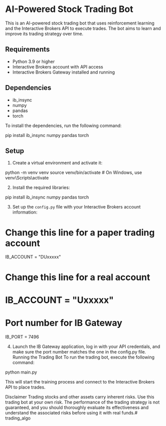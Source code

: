 # AI-Powered Stock Trading Bot

This is an AI-powered stock trading bot that uses reinforcement learning and the Interactive Brokers API to execute trades. The bot aims to learn and improve its trading strategy over time.

## Requirements

- Python 3.9 or higher
- Interactive Brokers account with API access
- Interactive Brokers Gateway installed and running

## Dependencies

- ib_insync
- numpy
- pandas
- torch

To install the dependencies, run the following command:

pip install ib_insync numpy pandas torch


## Setup

1. Create a virtual environment and activate it:

python -m venv venv
source venv/bin/activate # On Windows, use venv\Scripts\activate


2. Install the required libraries:

pip install ib_insync numpy pandas torch


3. Set up the `config.py` file with your Interactive Brokers account information:


# Change this line for a paper trading account
IB_ACCOUNT = "DUxxxxx"

# Change this line for a real account
# IB_ACCOUNT = "Uxxxxx"

# Port number for IB Gateway
IB_PORT = 7496

4. Launch the IB Gateway application, log in with your API credentials, and make sure the port number matches the one in the config.py file.
Running the Trading Bot
To run the trading bot, execute the following command:


python main.py

This will start the training process and connect to the Interactive Brokers API to place trades.

Disclaimer
Trading stocks and other assets carry inherent risks. Use this trading bot at your own risk. The performance of the trading strategy is not guaranteed, and you should thoroughly evaluate its effectiveness and understand the associated risks before using it with real funds.# trading_algo
